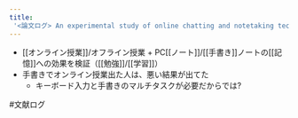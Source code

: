 ```yaml
---
title:
 '<論文ログ> An experimental study of online chatting and notetaking techniqueson college students’ cognitive learning from a lecture'
---
```


- [[オンライン授業]]/オフライン授業 + PC[[ノート]]/[[手書き]]ノートの[[記憶]]への効果を検証（[[勉強]]/[[学習]]）
- 手書きでオンライン授業出た人は、悪い結果が出てた
    - キーボード入力と手書きのマルチタスクが必要だからでは?

#文献ログ
